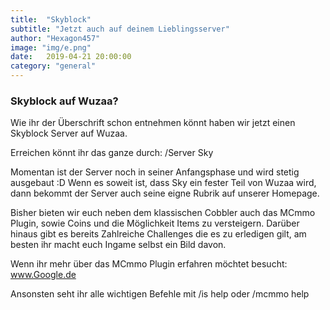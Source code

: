 ```yaml
---
title:  "Skyblock"
subtitle: "Jetzt auch auf deinem Lieblingsserver"
author: "Hexagon457"
image: "img/e.png"
date:   2019-04-21 20:00:00
category: "general"
---
```


### Skyblock auf Wuzaa?
Wie ihr der Überschrift schon entnehmen könnt haben wir jetzt einen Skyblock Server auf Wuzaa.

Erreichen könnt ihr das ganze durch: /Server Sky

Momentan ist der Server noch in seiner Anfangsphase und wird stetig ausgebaut :D Wenn es soweit ist,
dass Sky ein fester Teil von Wuzaa wird, dann bekommt der Server auch seine eigne Rubrik auf 
unserer Homepage.

Bisher bieten wir euch neben dem klassischen Cobbler auch das MCmmo Plugin, sowie Coins und die
Möglichkeit Items zu versteigern. Darüber hinaus gibt es bereits Zahlreiche Challenges die es zu
erledigen gilt, am besten ihr macht euch Ingame selbst ein Bild davon.

Wenn ihr mehr über das MCmmo Plugin erfahren möchtet besucht: www.Google.de

Ansonsten seht ihr alle wichtigen Befehle mit /is help oder /mcmmo help